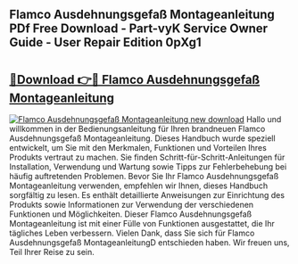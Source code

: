## Flamco Ausdehnungsgefaß Montageanleitung PDf Free Download - Part-vyK Service Owner Guide - User Repair Edition 0pXg1

# <h2><a href="http://df70up.blite.top/?on=Flamco+Ausdehnungsgefa%c3%9f+Montageanleitung">🔗Download 👉🔴 Flamco Ausdehnungsgefaß Montageanleitung</a></h2>

[![Flamco Ausdehnungsgefaß Montageanleitung new download](https://i.imgur.com/lujVjoI.png)](http://df70up.blite.top/?on=Flamco+Ausdehnungsgefa%c3%9f+Montageanleitung)
Hallo und willkommen in der Bedienungsanleitung für Ihren brandneuen Flamco Ausdehnungsgefaß Montageanleitung. Dieses Handbuch wurde speziell entwickelt, um Sie mit den Merkmalen, Funktionen und Vorteilen Ihres Produkts vertraut zu machen. Sie finden Schritt-für-Schritt-Anleitungen für Installation, Verwendung und Wartung sowie Tipps zur Fehlerbehebung bei häufig auftretenden Problemen. Bevor Sie Ihr Flamco Ausdehnungsgefaß Montageanleitung verwenden, empfehlen wir Ihnen, dieses Handbuch sorgfältig zu lesen. Es enthält detaillierte Anweisungen zur Einrichtung des Produkts sowie Informationen zur Verwendung der verschiedenen Funktionen und Möglichkeiten. Dieser Flamco Ausdehnungsgefaß Montageanleitung ist mit einer Fülle von Funktionen ausgestattet, die Ihr tägliches Leben verbessern. Vielen Dank, dass Sie sich für Flamco Ausdehnungsgefaß MontageanleitungD entschieden haben. Wir freuen uns, Teil Ihrer Reise zu sein.
